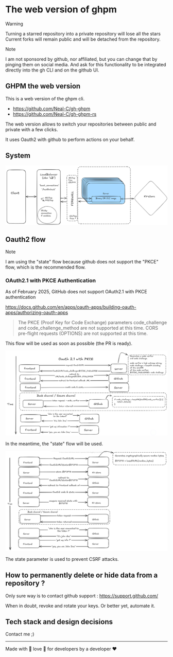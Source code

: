 # The web version of ghpm

> [!WARNING]
> Turning a starred repository into a private repository will lose all the stars  
> Current forks will remain public and will be detached from the repository.

> [!NOTE]
> I am not sponsored by github, nor affiliated, but you can change that by pinging them on social media. And ask for this functionality to be integrated directly into the gh CLI and on the github UI.

## GHPM the web version

This is a web version of the ghpm cli.

- https://github.com/Neal-C/gh-ghpm
- https://github.com/Neal-C/gh-ghpm-rs

The web version allows to switch your repositories between public and private with a few clicks.

It uses Oauth2 with github to perform actions on your behalf.


## System

![System](./docs/system_v4-2.png)

## Oauth2 flow

> [!NOTE]
> I am using the "state" flow because github does not support the "PKCE" flow, which is the recommended flow.

### OAuth2.1 with PKCE Authentication

As of February 2025, GitHub does not support OAuth2.1 with PKCE authentication

https://docs.github.com/en/apps/oauth-apps/building-oauth-apps/authorizing-oauth-apps


> The PKCE (Proof Key for Code Exchange) parameters code_challenge and code_challenge_method are not supported at this time. CORS pre-flight requests (OPTIONS) are not supported at this time.


This flow will be used as soon as possible (the PR is ready).

![PKCE](./docs/oauth2-1_with_pkce.png)


In the meantime, the "state" flow will be used.


![STATE](./docs/oauth2_state.png)

The state parameter is used to prevent CSRF attacks.

## How to permanently delete or hide data from a repository ?

Only sure way is to contact github support : https://support.github.com/

When in doubt, revoke and rotate your keys. Or better yet, automate it.

## Tech stack and design decisions

Contact me ;)

---

Made with 💞 love 💞 for developers by a developer ❤️